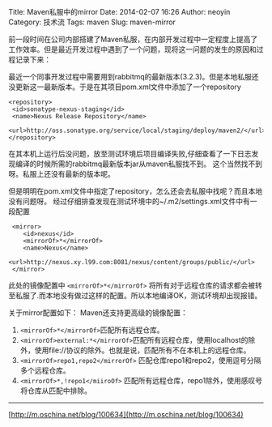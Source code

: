 Title: Maven私服中的mirror
Date: 2014-02-07 16:26
Author: neoyin
Category: 技术流
Tags: maven
Slug: maven-mirror


前一段时间在公司内部搭建了Maven私服，在内部开发过程中一定程度上提高了工作效率。但是最近开发过程中遇到了一个问题，现将这一问题的发生的原因和过程记录下来：

最近一个同事开发过程中需要用到rabbitmq的最新版本(3.2.3)。但是本地私服还没更新这一最新版本。于是在其项目pom.xml文件中添加了一个repository

    <repository>
     <id>sonatype-nexus-staging</id>
     <name>Nexus Release Repository</name>
     <url>http://oss.sonatype.org/service/local/staging/deploy/maven2/</url>
    </repository>

在其本机上运行后没问题，放至测试环境后项目编译失败,仔细查看了一下日志发现编译的时候所需的rabbitmq最新版本jar从maven私服找不到。
这个当然找不到呀。私服上还没有最新的版本呢。

<!--more-->

但是明明在pom.xml文件中指定了repository，怎么还会去私服中找呢？而且本地没有问题呀。
经过仔细排查发现在测试环境中的\~/.m2/settings.xml文件中有一段配置

     <mirror>
        <id>nexus</id>
        <mirrorOf>*</mirrorOf>
        <name>Nexus</name>
        <url>http://nexus.xy.l99.com:8081/nexus/content/groups/public/</url>
     </mirror>

此处的镜像配置中 `<mirrorOf>*</mirrorOf>`
将所有对于远程仓库的请求都会被转至私服了.而本地没有做过这样的配置。所以本地编译OK，测试环境却出现报错。

关于mirror配置如下： Maven还支持更高级的镜像配置：

1.  `<mirrorOf>*</mirrorOf>`匹配所有远程仓库。
2.  `<mirrorOf>external:*</mirrorOf>`匹配所有远程仓库，使用localhost的除外，使用file://协议的除外。也就是说，匹配所有不在本机上的远程仓库。
3.  `<mirrorOf>repo1,repo2</mirrorOf>`
    匹配仓库repo1和repo2，使用逗号分隔多个远程仓库。
4.  `<mirrorOf>*,!repo1</miiroOf>`
    匹配所有远程仓库，repo1除外，使用感叹号将仓库从匹配中排除。

---

[http://m.oschina.net/blog/100634](http://m.oschina.net/blog/100634)
